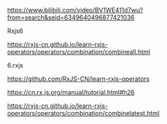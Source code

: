 https://www.bilibili.com/video/BV1WE411d7wu?from=search&seid=6349640496877421036 

 
Rxjs6  
  
https://rxjs-cn.github.io/learn-rxjs-operators/operators/combination/combineall.html 
  
6.rxjs 

https://github.com/RxJS-CN/learn-rxjs-operators  

https://cn.rx.js.org/manual/tutorial.html#h26  

https://rxjs-cn.github.io/learn-rxjs-operators/operators/combination/combinelatest.html 